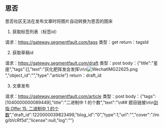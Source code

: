 ## 思否

思否社区无法在发布文章时将图片自动转换为思否的图床

1. 获取标签列表（标签id）

请求：https://gateway.segmentfault.com/tags
类型：get
return：tagsId

2. 获取草稿id

请求：https://gateway.segmentfault.com/draft
类型：post
body：{"title":"星座","tags":[],"text":"灰化肥挥发会发挥\n\n![WechatIMG22625.png](https://files.mdnice.com/user/2027/6d6a6e35-a5c0-42e1-a789-25a11079a40a.png)","object_id":"","type":"article"}
return：draft_id

3. 文章发布

请求：https://gateway.segmentfault.com/article
类型：post
body：{"tags":[1040000000089449],"title":"二进制中 1 的个数","text":"\n## 题目链接\n\n[剑指 Offer 15. 二进制中 1 的个数](https://leetcode-cn.com/problems/er-jin-zhi-zhong-1de-ge-shu-lcof/)","draft_id":1220000039823499,"blog_id":"0","type":1,"url":"","cover":"/img/bVcRf5d","license":null,"log":""}